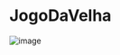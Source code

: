 # JogoDaVelha

![image](https://github.com/AndreGuilhermeCorrea/JogoDaVelha/assets/105138998/72747fdd-1f5f-4308-a61b-6bfc3d3599ff)

